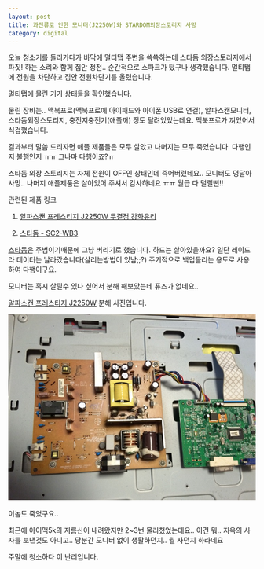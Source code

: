 ```yaml
---
layout: post
title: 과전류로 인한 모니터(J2250W)와 STARDOM외장스토리지 사망
category: digital
---
```


오늘 청소기를 돌리가다가 바닥에 멀티탭 주변을 쓱쓱하는데 스타돔 외장스토리지에서 파짓! 하는 소리와 함께 집안 정전.. 순간적으로 스파크가 텼구나 생각했습니다. 멀티탭에 전원을 차단하고 집안 전원차단기를 올렸습니다.

멀티탭에 물린 기기 상태들을 확인했습니다.



물린 장비는.. 맥북프로(맥북프로에 아이패드와 아이폰 USB로 연결), 알파스캔모니터, 스타돔외장스토리지, 충전지충전기(애플꺼) 정도 달려있었는데요. 맥북프로가 껴있어서 식겁했습니다. 

결과부터 말씀 드리자면 애플 제품들은 모두 살았고 나머지는 모두 죽었습니다. 다행인지 불행인지 ㅠㅠ 그나마 다행이죠?ㅠ



스타돔 외장 스토리지는 자체 전원이 OFF인 상태인데 죽어버렸네요.. 모니터도 덩달아 사망.. 나머지 애플제품은 살아있어 주셔서 감사하네요 ㅠㅠ 월급 다 털릴뻔!!



관련된 제품 링크

1. [알파스캔 프레스티지 J2250W 무결점 강화유리](monitor)

2. [스타돔 - SC2-WB3](stardom)


[스타돔](stardom)은 주범이기때문에 그냥 버리기로 했습니다. 하드는 살아있을까요? 일단 레이드라 데이터는 날라갔습니다(살리는방법이 있남;;?) 주기적으로 백업돌리는 용도로 사용하여 다행이구요.

모니터는 혹시 살릴수 있나 싶어서 분해 해보았는데 퓨즈가 없네요..



[알파스캔 프레스티지 J2250W](http://www.stardom.com.tw/safe_capsule_sc2_feature.html) 분해 사진입니다.

![monito teardown](/images/posts/monitor_teardown_01.jpg)

이놈도 죽었구요..


최근에 아이맥5k의 지름신이 내려왔지만 2~3번 물리쳤었는데요.. 이건 뭐.. 지옥의 사자를 보낸것도 아니고.. 당분간 모니터 없이 생활하던지.. 뭘 사던지 하라네요

주말에 청소하다 이 난리입니다.

[monitor]: http://prod.danawa.com/info/?pcode=576015&cate1=0&cate2=0&cate3=0&cate4=0  "알파스캔 프레스티지 J2250W 무결점 강화유리"
[stardom]: (http://www.stardom.com.tw/safe_capsule_sc2_feature.html) "스타톰 - SC2-WB3"